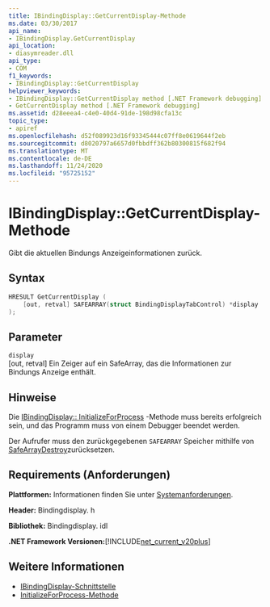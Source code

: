 ```yaml
---
title: IBindingDisplay::GetCurrentDisplay-Methode
ms.date: 03/30/2017
api_name:
- IBindingDisplay.GetCurrentDisplay
api_location:
- diasymreader.dll
api_type:
- COM
f1_keywords:
- IBindingDisplay::GetCurrentDisplay
helpviewer_keywords:
- IBindingDisplay::GetCurrentDisplay method [.NET Framework debugging]
- GetCurrentDisplay method [.NET Framework debugging]
ms.assetid: d28eeea4-c4e0-40d4-91de-198d98cfa13c
topic_type:
- apiref
ms.openlocfilehash: d52f089923d16f93345444c07ff8e0619644f2eb
ms.sourcegitcommit: d8020797a6657d0fbbdff362b80300815f682f94
ms.translationtype: MT
ms.contentlocale: de-DE
ms.lasthandoff: 11/24/2020
ms.locfileid: "95725152"
---
```

# <a name="ibindingdisplaygetcurrentdisplay-method"></a>IBindingDisplay::GetCurrentDisplay-Methode

Gibt die aktuellen Bindungs Anzeigeinformationen zurück.  
  
## <a name="syntax"></a>Syntax  
  
```cpp  
HRESULT GetCurrentDisplay (  
    [out, retval] SAFEARRAY(struct BindingDisplayTabControl) *display  
);  
```  
  
## <a name="parameters"></a>Parameter  

 `display`  
 [out, retval] Ein Zeiger auf ein SafeArray, das die Informationen zur Bindungs Anzeige enthält.  
  
## <a name="remarks"></a>Hinweise  

 Die [IBindingDisplay:: InitializeForProcess](ibindingdisplay-initializeforprocess-method.md) -Methode muss bereits erfolgreich sein, und das Programm muss von einem Debugger beendet werden.  
  
 Der Aufrufer muss den zurückgegebenen `SAFEARRAY` Speicher mithilfe von [SafeArrayDestroy](/previous-versions/windows/desktop/api/oleauto/nf-oleauto-safearraydestroy)zurücksetzen.  
  
## <a name="requirements"></a>Requirements (Anforderungen)  

 **Plattformen:** Informationen finden Sie unter [Systemanforderungen](../../get-started/system-requirements.md).  
  
 **Header:** Bindingdisplay. h  
  
 **Bibliothek:** Bindingdisplay. idl  
  
 **.NET Framework Versionen:**[!INCLUDE[net_current_v20plus](../../../../includes/net-current-v20plus-md.md)]  
  
## <a name="see-also"></a>Weitere Informationen

- [IBindingDisplay-Schnittstelle](ibindingdisplay-interface.md)
- [InitializeForProcess-Methode](ibindingdisplay-initializeforprocess-method.md)
